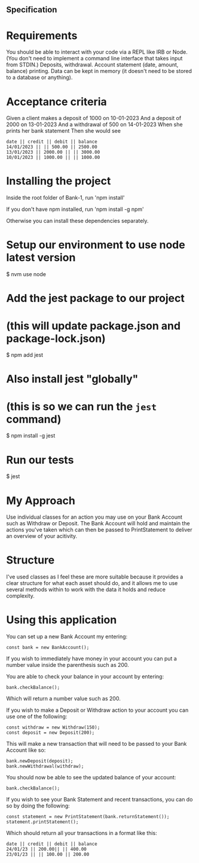 ## Specification
# Requirements
You should be able to interact with your code via a REPL like IRB or Node. (You don't need to implement a command line interface that takes input from STDIN.)
Deposits, withdrawal.
Account statement (date, amount, balance) printing.
Data can be kept in memory (it doesn't need to be stored to a database or anything).
# Acceptance criteria
Given a client makes a deposit of 1000 on 10-01-2023
And a deposit of 2000 on 13-01-2023
And a withdrawal of 500 on 14-01-2023
When she prints her bank statement
Then she would see

```
date || credit || debit || balance
14/01/2023 || || 500.00 || 2500.00
13/01/2023 || 2000.00 || || 3000.00
10/01/2023 || 1000.00 || || 1000.00
```

# Installing the project

Inside the root folder of Bank-1, run 'npm install' 

If you don't have npm installed, run 'npm install -g npm'

Otherwise you can install these dependencies separately.

# Setup our environment to use node latest version
$ nvm use node


# Add the jest package to our project
# (this will update package.json and package-lock.json)
$ npm add jest

# Also install jest "globally"
# (this is so we can run the `jest` command)
$ npm install -g jest

# Run our tests
$ jest

# My Approach

Use individual classes for an action you may use on your Bank Account such as Withdraw or Deposit.
The Bank Account will hold and maintain the actions you've taken which can then be passed to PrintStatement to deliver an overview of your acitivity.

# Structure

I've used classes as I feel these are more suitable because it provides a clear structure for what each asset should do, and it allows me to use several methods within to work with the data it holds and reduce complexity.

# Using this application
You can set up a new Bank Account my entering: 

```
const bank = new BankAccount();
```

If you wish to immediately have money in your account you can put a number value inside the parenthesis such as 200.

You are able to check your balance in your account by entering:

```
bank.checkBalance();
```

Which will return a number value such as 200.

If you wish to make a Deposit or Withdraw action to your account you can use one of the following:

```
const withdraw = new Withdraw(150);
const deposit = new Deposit(200);

```

This will make a new transaction that will need to be passed to your Bank Account like so:

```
bank.newDeposit(deposit);
bank.newWithdrawal(withdraw);

```

You should now be able to see the updated balance of your account: 

```
bank.checkBalance();
```

If you wish to see your Bank Statement and recent transactions, you can do so by doing the following:

```
const statement = new PrintStatement(bank.returnStatement());
statement.printStatement();

```

Which should return all your transactions in a format like this:

```
date || credit || debit || balance
24/01/23 || 200.00|| || 400.00
23/01/23 || || 100.00 || 200.00
```